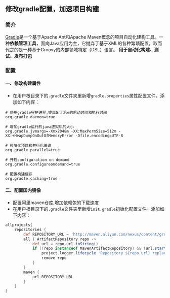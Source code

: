## 修改gradle配置，加速项目构建



### 简介

[Gradle](https://link.jianshu.com/?t=https://gradle.org/#close-notification)是一个基于Apache Ant和Apache Maven概念的项目自动化建构工具。一种**依赖管理工具**，面向Java应用为主，它抛弃了基于XML的各种繁琐配置，取而代之的是一种基于Groovy的内部领域特定（DSL）语言。 **用于自动化构建、测试、发布打包**



### 配置

#### 一、修改构建属性

- 在用户根目录下的`.gradle`文件夹里新增`gradle.properties`属性配置文件。添加如下内容：

```properties
# 使用gradle守护进程,提高Gradle的启动时间和执行时间
org.gradle.daemon=true

# 增加gradle运行的java虚拟机的大小
org.gradle.jvmargs=-Xmx2048m -XX:MaxPermSize=512m -XX:+HeapDumpOnOutOfMemoryError -Dfile.encoding=UTF-8

# 模块化项目和并行化编译
org.gradle.parallel=true

# 开启configuration on demand
org.gradle.configureondemand=true

# 配置构建缓存
org.gradle.caching=true
```

[官方文档]: http://www.gradle.org/docs/current/userguide/build_environment.html





#### 二、配置国内镜像

- 配置阿里maven仓库,增加依赖包的下载速度
- 在用户根目录下的`.gradle`文件夹里新增`init.gradle`初始化配置文件。添加如下内容：

```groovy
allprojects{
    repositories {
        def REPOSITORY_URL = 'http://maven.aliyun.com/nexus/content/groups/public/'
        all { ArtifactRepository repo ->
            def url = repo.url.toString()
            if ((repo instanceof MavenArtifactRepository) && (url.startsWith('https://repo1.maven.org/maven2') || url.startsWith('https://jcenter.bintray.com'))) {
                project.logger.lifecycle 'Repository ${repo.url} replaced by $REPOSITORY_URL .'
                remove repo
            }
        }
        maven {
            url REPOSITORY_URL
        }
    }
}
```

